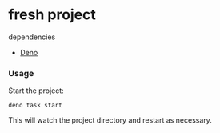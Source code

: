 # fresh project

dependencies

- [Deno](https://deno.land/)

### Usage

Start the project:

```
deno task start
```

This will watch the project directory and restart as necessary.
